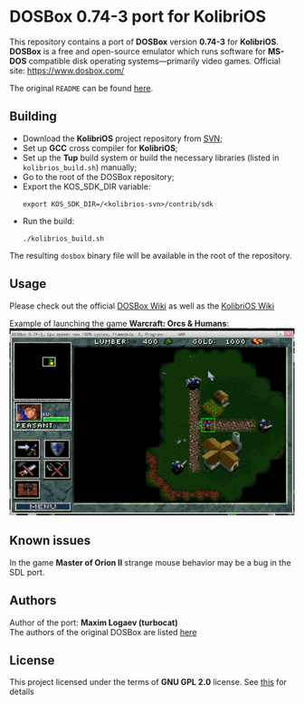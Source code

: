 # DOSBox 0.74-3 port for KolibriOS

This repository contains a port of __DOSBox__ version __0.74-3__ for __KolibriOS__.\
__DOSBox__ is a free and open-source emulator which runs software for __MS-DOS__ compatible disk operating systems—primarily video games. 
Official site: https://www.dosbox.com/

The original `README` can be found [here](./README).

## Building

- Download the __KolibriOS__ project repository from [SVN](https://wiki.kolibrios.org/wiki/How_to_use_the_KolibriOS_Team_SVN_server);
- Set up __GCC__ cross compiler for __KolibriOS__;
- Set up the __Tup__ build system or build the necessary libraries (listed in `kolibrios_build.sh`) manually;
- Go to the root of the DOSBox repository;
- Export the KOS_SDK_DIR variable:
    ```
    export KOS_SDK_DIR=/<kolibrios-svn>/contrib/sdk
    ```
- Run the build:
    ```
    ./kolibrios_build.sh
    ```

The resulting `dosbox` binary file will be available in the root of the repository.

## Usage

Please check out the official [DOSBox Wiki](https://www.dosbox.com/wiki/) as well as the [KolibriOS Wiki](https://wiki.kolibrios.org/wiki/DosBox/)

Example of launching the game __Warcraft: Orcs & Humans__:
![Alt text](warcraft.jpeg)

## Known issues

In the game __Master of Orion II__ strange mouse behavior may be a bug in the SDL port.

## Authors

Author of the port: __Maxim Logaev (turbocat)__ \
The authors of the original DOSBox are listed [here](./AUTHORS)

## License

This project licensed under the terms of __GNU GPL 2.0__ license. See [this](./COPYING) for details
